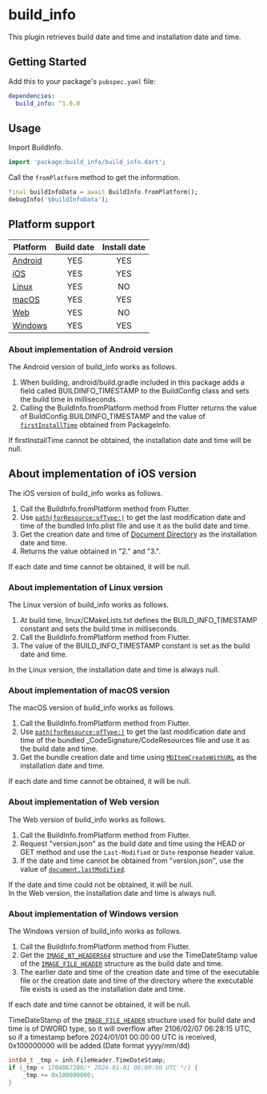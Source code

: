 # build_info

This plugin retrieves build date and time and installation date and time.

## Getting Started

Add this to your package's `pubspec.yaml` file:

```yaml
dependencies:
  build_info: ^1.0.0
```

## Usage

Import BuildInfo.

```dart
import 'package:build_info/build_info.dart';
```

Call the `fromPlatform` method to get the information.

```dart
final buildInfoData = await BuildInfo.fromPlatform();
debugInfo('$buildInfoData');
```

## Platform support

| Platform                                            | Build date | Install date |
| --------------------------------------------------- | :--------: | :----------: |
| [Android](#about-implementation-of-android-version) |    YES     |     YES      |
| [iOS](#about-implementation-of-ios-version)         |    YES     |     YES      |
| [Linux](#about-implementation-of-linux-version)     |    YES     |      NO      |
| [macOS](#about-implementation-of-macos-version)     |    YES     |     YES      |
| [Web](#about-implementation-of-web-version)         |    YES     |      NO      |
| [Windows](#about-implementation-of-windows-version) |    YES     |     YES      |

### About implementation of Android version

The Android version of build_info works as follows.

1. When building, android/build.gradle included in this package adds a field called BUILDINFO_TIMESTAMP to the BuildConfig class and sets the build time in milliseconds.
2. Calling the BuildInfo.fromPlatform method from Flutter returns the value of BuildConfig.BUILDINFO_TIMESTAMP and the value of [`firstInstallTime`][android-1] obtained from PackageInfo.

If firstInstallTime cannot be obtained, the installation date and time will be null.


## About implementation of iOS version

The iOS version of build_info works as follows.

1. Call the BuildInfo.fromPlatform method from Flutter.
2. Use [`path(forResource:ofType:)`][apple-1] to get the last modification date and time of the bundled Info.plist file and use it as the build date and time.
3. Get the creation date and time of [Document Directory][apple-2] as the installation date and time.
4. Returns the value obtained in "2." and "3.".

If each date and time cannot be obtained, it will be null.


### About implementation of Linux version

The Linux version of build_info works as follows.

1. At build time, linux/CMakeLists.txt defines the BUILD_INFO_TIMESTAMP constant and sets the build time in milliseconds.
2. Call the BuildInfo.fromPlatform method from Flutter.
3. The value of the BUILD_INFO_TIMESTAMP constant is set as the build date and time.

In the Linux version, the installation date and time is always null.


### About implementation of macOS version

The macOS version of build_info works as follows.

1. Call the BuildInfo.fromPlatform method from Flutter.
2. Use [`path(forResource:ofType:)`][apple-1] to get the last modification date and time of the bundled _CodeSignature/CodeResources file and use it as the build date and time.
3. Get the bundle creation date and time using [`MDItemCreateWithURL`][apple-3] as the installation date and time.

If each date and time cannot be obtained, it will be null.


### About implementation of Web version

The Web version of build_info works as follows.

1. Call the BuildInfo.fromPlatform method from Flutter.
2. Request "version.json" as the build date and time using the HEAD or GET method and use the `Last-Modified` or `Date` response header value.
3. If the date and time cannot be obtained from "version.json", use the value of [`document.lastModified`][web-1].

If the date and time could not be obtained, it will be null.  
In the Web version, the installation date and time is always null.


### About implementation of Windows version

The Windows version of build_info works as follows.

1. Call the BuildInfo.fromPlatform method from Flutter.
2. Get the [`IMAGE_NT_HEADERS64`][windows-1] structure and use the TimeDateStamp value of the [`IMAGE_FILE_HEADER`][windows-2] structure as the build date and time.
3. The earlier date and time of the creation date and time of the executable file or the creation date and time of the directory where the executable file exists is used as the installation date and time.

If each date and time cannot be obtained, it will be null.

TimeDateStamp of the [`IMAGE_FILE_HEADER`][windows-2] structure used for build date and time is of DWORD type, so it will overflow after 2106/02/07 06:28:15 UTC, so if a timestamp before 2024/01/01 00:00:00 UTC is received, 0x100000000 will be added.(Date format yyyy/mm/dd)

```c
int64_t _tmp = inh.FileHeader.TimeDateStamp;
if (_tmp < 1704067200/* 2024-01-01 00:00:00 UTC */) {
    _tmp += 0x100000000;
}
```

[android-1]: https://developer.android.com/reference/android/content/pm/PackageInfo#firstInstallTime
[apple-1]: https://developer.apple.com/documentation/foundation/bundle/1410989-path
[apple-2]: https://developer.apple.com/documentation/foundation/filemanager/searchpathdirectory/documentdirectory
[apple-3]: https://developer.apple.com/documentation/coreservices/1427034-mditemcreatewithurl
[web-1]: https://developer.mozilla.org/docs/Web/API/Document/lastModified
[windows-1]: https://learn.microsoft.com/windows/win32/api/winnt/ns-winnt-image_nt_headers64
[windows-2]: https://learn.microsoft.com/ja-jp/windows/win32/api/winnt/ns-winnt-image_file_header
